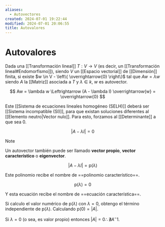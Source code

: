 ```yaml
---
aliases:
  - Autovectores
created: 2024-07-01 19:22:44
modified: 2024-07-01 20:06:55
title: Autovalores
---
```


# Autovalores

Dada una [[Transformación lineal]] $T: V \rightarrow V$ (es decir, un [[Transformación lineal#Endomorfismo]]), siendo $V$ un [[Espacio vectorial]] de [[Dimensión]] finita, si existe $w \in V - \left\{ \overrightarrow{0} \right\}$ tal que $Aw = \lambda w$ siendo $A$ la [[Matriz]] asociada a $T$ y $\lambda \in k$, $w$ es autovector.

$$
Aw = \lambda w
\Leftrightarrow
(A - \lambda I) \overrightarrow{w} = \overrightarrow{0}
$$

Este [[Sistema de ecuaciones lineales homogéneo (SELH)]] deberá ser [[Sistema incompatible (SI)]], para que existan soluciones diferentes al [[Elemento neutro|Vector nulo]]. Para esto, forzamos al [[Determinante]] a que sea $0$.

$$
|A - \lambda I| = 0
$$

> [!note]
> Un autovector también puede ser llamado **vector propio**, **vector característico** o **eigenvector**.

$$
|A - \lambda I| = \text{p}(\lambda)
$$

Este polinomio recibe el nombre de ==polinomio característico==.

$$
\text{p}(\lambda) = 0
$$

Y esta ecuación recibe el nombre de ==ecuación característica==.

Si calculo el valor numérico de $\text{p}(\lambda)$ con $\lambda = 0$, obtengo el término independiente de $\text{p}(\lambda)$. Calculando $\text{p}(0) = |A|$.

Si $\lambda = 0$ (o sea, es valor propio) entonces $|A| = 0 \therefore \nexists A^-1$.
